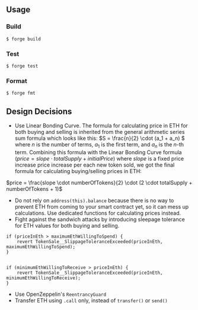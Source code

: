 ## Usage

### Build

```shell
$ forge build
```

### Test

```shell
$ forge test
```

### Format

```shell
$ forge fmt
```

## Design Decisions

- Use Linear Bonding Curve. The formula for calculating price in ETH for both buying and selling is inherited from the general arithmetic series sum formula which looks like this: $S = \frac{n}{2} \cdot (a_1 + a_n) $ where $n$ is the number of terms, $a_1$ is the first term, and $a_n$ is the $n$-th term. Combining this formula with the Linear Bonding Curve formula ($price = slope \cdot totalSupply + initialPrice$) where $slope$ is a fixed price increase price increase per each new token sold, we got the final formula for calculating buying/selling prices in ETH:

$price = \frac{slope \cdot numberOfTokens}{2} \cdot (2 \cdot totalSupply + numberOfTokens + 1)$

- Do not rely on `address(this).balance` because there is no way to prevent ETH from coming to your smart contract yet, so it can mess up calculations. Use dedicated functions for calculating prices instead.
- Fight against the sandwich attacks by introducing sleepage tolerance for ETH values for both buying and selling.

```solidity
if (priceInEth > maximumEthWillingToSpend) {
    revert TokenSale__SlippageToleranceExceeded(priceInEth, maximumEthWillingToSpend);
}


if (minimumEthWillingToReceive > priceInEth) {
    revert TokenSale__SlippageToleranceExceeded(priceInEth, minimumEthWillingToReceive);
}
```

- Use OpenZeppelin's `ReentrancyGuard`
- Transfer ETH using `.call` only, instead of `transfer()` or `send()`
